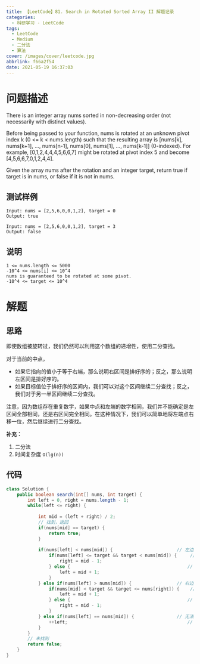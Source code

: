 ```yaml
---
title: 【LeetCode】81. Search in Rotated Sorted Array II 解题记录
categories:
  - 科研学习 - LeetCode
tags:
  - LeetCode
  - Medium
  - 二分法
  - 算法
cover: /images/cover/leetcode.jpg
abbrlink: f66a2f54
date: 2021-05-19 16:37:03
---
```


# 问题描述

There is an integer array nums sorted in non-decreasing order (not necessarily with distinct values).

Before being passed to your function, nums is rotated at an unknown pivot index k (0 <= k < nums.length) such that the resulting array is [nums[k], nums[k+1], ..., nums[n-1], nums[0], nums[1], ..., nums[k-1]] (0-indexed). For example, [0,1,2,4,4,4,5,6,6,7] might be rotated at pivot index 5 and become [4,5,6,6,7,0,1,2,4,4].

Given the array nums after the rotation and an integer target, return true if target is in nums, or false if it is not in nums.

## 测试样例

```
Input: nums = [2,5,6,0,0,1,2], target = 0
Output: true
```

```
Input: nums = [2,5,6,0,0,1,2], target = 3
Output: false
```

## 说明

```
1 <= nums.length <= 5000
-10^4 <= nums[i] <= 10^4
nums is guaranteed to be rotated at some pivot.
-10^4 <= target <= 10^4
```

# 解题

## 思路

即使数组被旋转过，我们仍然可以利用这个数组的递增性，使用二分查找。

对于当前的中点，
- 如果它指向的值小于等于右端，那么说明右区间是排好序的；反之，那么说明左区间是排好序的。
- 如果目标值位于排好序的区间内，我们可以对这个区间继续二分查找；反之，我们对于另一半区间继续二分查找。

注意，因为数组存在重复数字，如果中点和左端的数字相同，我们并不能确定是左区间全部相同，还是右区间完全相同。在这种情况下，我们可以简单地将左端点右移一位，然后继续进行二分查找。


**补充：**

1. 二分法
2. 时间复杂度 `O(lg(n))`

## 代码

```java
class Solution {
    public boolean search(int[] nums, int target) {
        int left = 0, right = nums.length - 1;
        while(left <= right) {
            
            int mid = (left + right) / 2;
            // 找到，返回
            if(nums[mid] == target) {         
                return true;
            }
            
            if(nums[left] < nums[mid]) {                        // 左边有序
                if(nums[left] <= target && target < nums[mid]) {     // target 在左区间中 [内)
                    right = mid - 1;
                } else {                                            // target 在右区间中 [)外
                    left = mid + 1;
                }
            } else if(nums[left] > nums[mid]) {                 // 右边有序
                if(nums[mid] < target && target <= nums[right]) {    // target 在右区间中 (内]
                    left = mid + 1;
                } else {                                            // target 在左区间中 外(]
                    right = mid - 1;
                }
            } else if(nums[left] == nums[mid]) {                // 无法判断哪边有序，target != nums[mid] -> target != nums[left]
                ++left;                                             // 右移左指针，结果不为左边界，可右移
            }
        }
        // 未找到
        return false;
    }
}
```
